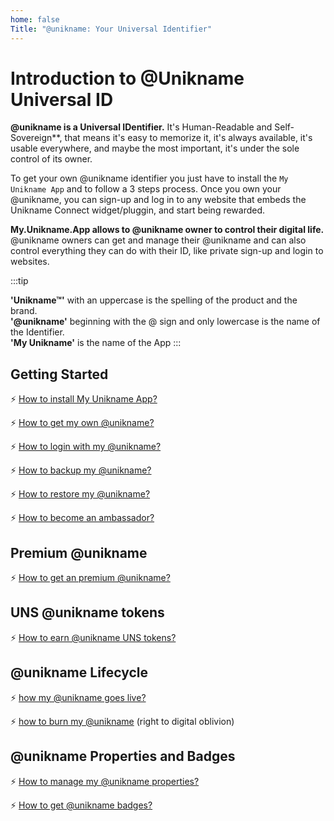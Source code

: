 ```yaml
---
home: false
Title: "@unikname: Your Universal Identifier"
---
```


# Introduction to @Unikname Universal ID

**@unikname is a Universal IDentifier.** It's Human-Readable and Self-Sovereign**, that means it's easy to memorize it, it's always available, it's usable everywhere, and maybe the most important, it's under the sole control of its owner.

To get your own @unikname identifier you just have to install the ``My Unikname App`` and to follow a 3 steps process. Once you own your @unikname, you can sign-up and log in to any website that embeds the Unikname Connect widget/pluggin, and start being rewarded.

**My.Unikname.App allows to @unikname owner to control their digital life.** @unikname owners can get and manage their @unikname and can also control everything they can do with their ID, like private sign-up and login to websites. 

:::tip 

**'Unikname&trade;'** with an uppercase is the spelling of the product and the brand. <br/>
**'@unikname'** beginning with the @ sign and only lowercase is the name of the Identifier. <br/>
**'My Unikname'** is the name of the App
:::

## Getting Started

:zap: [How to install My Unikname App?](./howto-install-my-unikname-app)

:zap: [How to get my own @unikname?](./howto-get-individual-unikname)

:zap: [How to login with my @unikname?](./howto-login)

:zap: [How to backup my @unikname?](./howto-backup-my-unikname)

:zap: [How to restore my @unikname?](./howto-restore-my-unikname)

:zap: [How to become an ambassador?](./howto-become-ambassador)

## Premium @unikname

:zap: [How to get an premium @unikname?](./howto-get-premium-unikname)

## UNS @unikname tokens

:zap: [How to earn @unikname UNS tokens?](./howto-earn-uns-tokens)

## @unikname Lifecycle

:zap: [how my @unikname goes live?](./howto-go-live)

:zap: [how to burn my @unikname](./howto-burn-my-unikname) (right to digital oblivion)

## @unikname Properties and Badges

:zap: [How to manage my @unikname properties?](./howto-manage-unikname-properties)

:zap: [How to get @unikname badges?](./howto-get-unikname-badges)

